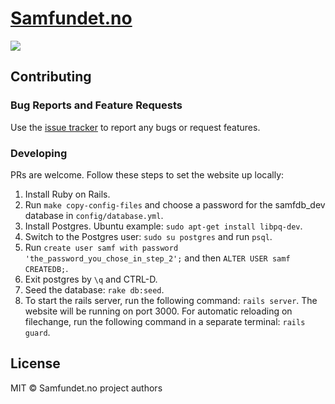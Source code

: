 # [Samfundet.no](http://samfundet.no)
![](http://i.imgur.com/8n5hDoC.png)

## Contributing

### Bug Reports and Feature Requests

Use the [issue tracker](https://github.com/Samfundet/Samfundet/issues) to report any bugs or request features.

### Developing

PRs are welcome. Follow these steps to set the website up locally:

1. Install Ruby on Rails.
2. Run ```make copy-config-files``` and choose a password for the samfdb_dev database in ```config/database.yml```.
3. Install Postgres. Ubuntu example: ```sudo apt-get install libpq-dev```.
4. Switch to the Postgres user: ```sudo su postgres``` and run ```psql```.
5. Run ```create user samf with password 'the_password_you_chose_in_step_2';``` and then ```ALTER USER samf CREATEDB;```.
6. Exit postgres by ```\q``` and CTRL-D.
6. Seed the database: ```rake db:seed```.
7. To start the rails server, run the following command: ```rails server```. The website will be running on port 3000. For automatic reloading on filechange, run the following command in a separate terminal: ```rails guard```.

## License

MIT © Samfundet.no project authors
